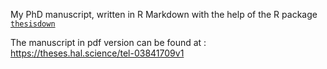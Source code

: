 My PhD manuscript, written in R Markdown with the help of the R package [`thesisdown`](https://github.com/ismayc/thesisdown)

The manuscript in pdf version can be found at : https://theses.hal.science/tel-03841709v1
